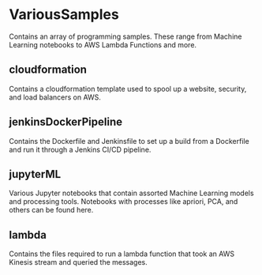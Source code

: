# VariousSamples
Contains an array of programming samples. These range from Machine Learning notebooks to AWS Lambda Functions and more.

## cloudformation

Contains a cloudformation template used to spool up a website, security, and load balancers on AWS.

## jenkinsDockerPipeline

Contains the Dockerfile and Jenkinsfile to set up a build from a Dockerfile and run it through a Jenkins CI/CD pipeline.

## jupyterML

Various Jupyter notebooks that contain assorted Machine Learning models and processing tools. Notebooks with processes like apriori, PCA, and others can be found here. 

## lambda

Contains the files required to run a lambda function that took an AWS Kinesis stream and queried the messages. 
